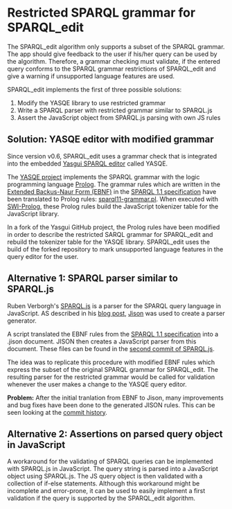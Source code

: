 # Restricted SPARQL grammar for SPARQL_edit

The SPARQL_edit algorithm only supports a subset of the SPARQL grammar. The app should give feedback to the user if his/her query can be used by the algorithm. Therefore, a grammar checking must validate, if the entered query conforms to the SPARQL grammar restrictions of SPARQL_edit and give a warning if unsupported language features are used.

SPARQL_edit implements the first of three possible solutions:
1. Modify the YASQE library to use restricted grammar
2. Write a SPARQL parser with restricted grammar similar to SPARQL.js
3. Assert the JavaScript object from SPARQL.js parsing with own JS rules


## Solution: YASQE editor with modified grammar

Since version v0.6, SPARQL_edit uses a grammar check that is integrated into the embedded [Yasgui SPARQL editor](https://triply.cc/docs/yasgui) called YASQE. 

The [YASQE project](https://github.com/TriplyDB/Yasgui/tree/master/packages/yasqe) implements the SPARQL grammar with the logic programming language [Prolog](https://en.wikipedia.org/wiki/Prolog). The grammar rules which are written in the [Extended Backus-Naur Form (EBNF)](https://en.wikipedia.org/wiki/Extended_Backus%E2%80%93Naur_form) in the [SPARQL 1.1 specification](https://www.w3.org/TR/sparql11-query/#grammar) have been translated to Prolog rules: [sparql11-grammar.pl](https://github.com/TriplyDB/Yasgui/blob/master/packages/yasqe/grammar/sparql11-grammar.pl). When executed with [SWI-Prolog](https://en.wikipedia.org/wiki/SWI-Prolog), these Prolog rules build the JavaScript tokenizer table for the JavaScript library.

In a fork of the Yasgui GitHub project, the Prolog rules have been modified in order to describe the restricted SARQL grammar for SPARQL_edit and rebuild the tokenizer table for the YASQE library. SPARQL_edit uses the build of the forked repository to mark unsupported language features in the query editor for the user.


## Alternative 1: SPARQL parser similar to SPARQL.js

Ruben Verborgh's [SPARQL.js](https://github.com/RubenVerborgh/SPARQL.js/) is a parser for the SPARQL query language in JavaScript. AS described in his [blog post](https://ruben.verborgh.org/blog/2014/08/22/writing-a-sparql-parser-in-javascript/), [Jison](https://github.com/zaach/jison) was used to create a parser generator.

A script translated the EBNF rules from the [SPARQL 1.1 specification](https://www.w3.org/TR/sparql11-query/#grammar) into a .jison document. JISON then creates a JavaScript parser from this document. These files can be found in the [second commit of SPARQL.js](https://github.com/RubenVerborgh/SPARQL.js/tree/b035a3d2ae8a7c440454be48b83feacfb96a5bac).

The idea was to replicate this procedure with modified EBNF rules which express the subset of the original SPARQL grammar for SPARQL_edit. The resulting parser for the restricted grammar would be called for validation whenever the user makes a change to the YASQE query editor.

__Problem:__ After the initial tranlation from EBNF to Jison, many improvements and bug fixes have been done to the generated JISON rules. 
This can be seen looking at the [commit history](https://github.com/RubenVerborgh/SPARQL.js/commits/main?after=66c1d26d2bc289f1bd414dcfca0383dc7cf368bc+384&branch=main&qualified_name=refs%2Fheads%2Fmain). 


## Alternative 2: Assertions on parsed query object in JavaScript

A workaround for the validating of SPARQL queries can be implemented with SPARQL.js in JavaScript. The query string is parsed into a JavaScript object using SPARQL.js. The JS query object is then validated with a collection of if-else statements. Although this workaround might be incomplete and error-prone, it can be used to easily implement a first validation if the query is supported by the SPARQL_edit algorithm.